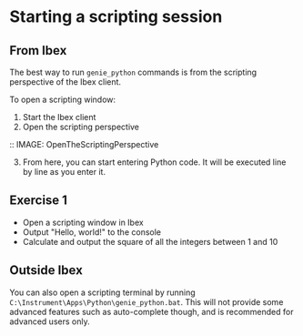 Starting a scripting session
============================

From Ibex
---------

The best way to run ``genie_python`` commands is from the scripting perspective of the Ibex client.

To open a scripting window:

1. Start the Ibex client
2. Open the scripting perspective

::
    IMAGE: OpenTheScriptingPerspective

3. From here, you can start entering Python code. It will be executed line by line as you enter it.

**Exercise 1**
--------------

- Open a scripting window in Ibex
- Output "Hello, world!" to the console
- Calculate and output the square of all the integers between 1 and 10

Outside Ibex
------------

You can also open a scripting terminal by running ``C:\Instrument\Apps\Python\genie_python.bat``. This will not provide some advanced features such as auto-complete though, and is recommended for advanced users only.